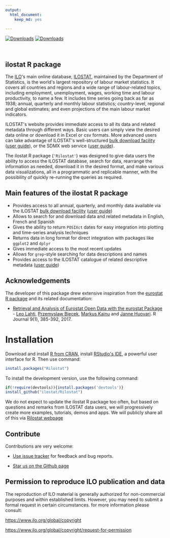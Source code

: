 ```yaml
---
output: 
  html_document: 
    keep_md: yes
    
---
```




[![Downloads](http://cranlogs.r-pkg.org/badges/grand-total/Rilostat)](https://cran.r-project.org/package=Rilostat)
[![Downloads](http://cranlogs.r-pkg.org/badges/Rilostat)](https://cran.r-project.org/package=Rilostat)

<br>

## ilostat R package

<!-- README.md is generated from README.Rmd. Please edit that file -->


The [ILO](https://www.ilo.org)'s main online database, [ILOSTAT](https://ilostat.ilo.org), maintained by the Department of Statistics, 
is the world's largest repository of labour market statistics. It covers all countries and regions and a wide range of labour-related topics, including employment, unemployment, 
wages, working time and labour productivity, to name a few. It includes time series going back as far as 1938; annual, quarterly and monthly labour statistics; country-level, 
regional and global estimates; and even projections of the main labour market indicators.
  
ILOSTAT's website provides immediate access to all its data and related metadata through different ways. Basic users can simply view the desired data online or download it in Excel or csv formats. 
More advanced users can take advantage of ILOSTAT's well-structured [bulk download facility](https://ilostat.ilo.org/data/bulk/) ([user guide](https://www.ilo.org/ilostat-files/Documents/ILOSTAT_BulkDownload_Guidelines.pdf)), or the SDMX web service ([user guide](https://www.ilo.org/ilostat-files/Documents/SDMX_User_Guide.pdf)).


The ilostat R package (`'Rilostat'`) was designed to give data users the ability to access the ILOSTAT database, search for data, rearrange the information as needed, download it in the desired format, and 
make various data visualizations, all in a programmatic and replicable manner, with the possibility of quickly re-running the queries as required.

## Main features of the ilostat R package 

- Provides access to all annual, quarterly, and monthly data available via the ILOSTAT [bulk download facility](https://ilostat.ilo.org/data/bulk/) ([user guide](https://www.ilo.org/ilostat-files/Documents/ILOSTAT_BulkDownload_Guidelines.pdf))
- Allows to search for and download data and related metadata in English, French and Spanish
- Gives the ability to return `POSIXct` dates for easy integration into plotting and time-series analysis techniques
- Returns data in long format for direct integration with packages like `ggplot2` and `dplyr`
- Gives immediate access to the most recent updates
- Allows for `grep`-style searching for data descriptions and names
- Provides access to the ILOSTAT catalogue of related descriptive metadata ([user guide](https://www.ilo.org/ilostat-files/Documents/SDMX_User_Guide.pdf))

## Acknowledgements

The developer of this package drew extensive inspiration from the [eurostat R package](https://CRAN.R-project.org/package=eurostat) and its related documentation:  
  - [Retrieval and Analysis of Eurostat Open Data with the eurostat Package](https://journal.r-project.org/archive/2017/RJ-2017-019/RJ-2017-019.pdf) - [Leo Lahti](https://github.com/antagomir), [Przemyslaw Biecek](https://github.com/pbiecek), [Markus Kainu](https://github.com/muuankarski) and [Janne Huovari](https://github.com/jhuovari). R Journal 9(1), 385-392, 2017.

# Installation

Download and install [R from CRAN](https://cran.r-project.org/), install [RStudio's IDE](http://www.rstudio.com/ide/download/), a powerful user interface for R.
Then use command:
 

```r
install.packages("Rilostat")
```


To install the development version, use the following command:


```r
if(!require(devtools)){install.packages('devtools')}
install_github("ilostat/Rilostat")
```

We do not expect to update the ilostat R package too often, but based on questions and remarks from ILOSTAT 
data users, we will progressively create more examples, 
tutorials, demos and apps. We will publicly share all of this via [Rilostat webpage](https://ilostat.github.io/Rilostat/)


## Contribute

Contributions are very welcome:

  * [Use issue tracker](https://github.com/ilostat/Rilostat/issues) for feedback and bug reports.
  
  * [Star us on the Github page](https://github.com/ilostat/Rilostat)
  
## Permission to reproduce ILO publication and data

The reproduction of ILO material is generally authorized for non-commercial purposes and within established limits. 
However, you may need to submit a formal request in certain circumstances. for more information please consult:

https://www.ilo.org/global/copyright 

https://www.ilo.org/global/copyright/request-for-permission


